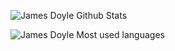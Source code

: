 ![James Doyle Github Stats](https://metrics.lecoq.io/james2doyle)

![James Doyle Most used languages](https://github-readme-stats.vercel.app/api/top-langs?username=james2doyle&show_icons=true&count_private=true&theme=gotham)

<!--
**james2doyle/james2doyle** is a ✨ _special_ ✨ repository because its `README.md` (this file) appears on your GitHub profile.

Here are some ideas to get you started:

- 🔭 I’m currently working on ...
- 🌱 I’m currently learning ...
- 👯 I’m looking to collaborate on ...
- 🤔 I’m looking for help with ...
- 💬 Ask me about ...
- 📫 How to reach me: ...
- ⚡ Fun fact: ...
-->
